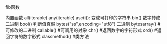 fib函数


内置函数
	all(iterable)
	any(iterable)
	ascii(): 变成可打印的字符串
	bin()  数字转成二进制
	bool() 判断值真假
	bytes("ss",encoding="utf8")  二进制
	bytesarray()  #可修改的二进制
	callable()  #可调用的对象
	chr()  #返回数字的字符形式
	ord()  #返回字符的数字形式
	classmethod()  #类方法